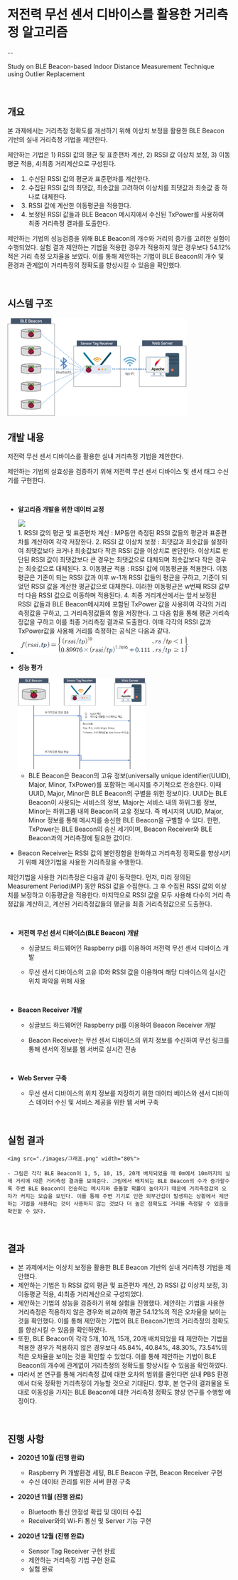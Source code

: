 # 저전력 무선 센서 디바이스를 활용한 거리측정 알고리즘
-- 
</br>

Study on BLE Beacon-based Indoor Distance Measurement Technique using Outlier Replacement 

</br>


## 개요

본 과제에서는 거리측정 정확도를 개선하기 위해 이상치 보정을 활용한  BLE Beacon 기반의 실내 거리측정 기법을 제안한다. 

제안하는 기법은 1) RSSI 값의 평균 및 표준편차 계산, 2) RSSI 값 이상치 보정, 3) 이동평균 적용, 4)최종 거리계산으로 구성된다. 

- 1) 수신된  RSSI 값의 평균과 표준편차를 계산한다. 
- 2) 수집된 RSSI 값의 최댓값, 최솟값을 고려하여 이상치를 최댓값과 최솟값 중 하나로 대체한다. 
- 3) RSSI 값에 계산한 이동평균을 적용한다. 
- 4) 보정된 RSSI 값들과 BLE Beacon 메시지에서 수신된 TxPower를 사용하여 최종 거리측정 결과를 도출한다. 

제안하는 기법의 성능검증을 위해 BLE Beacon의 개수와 거리의 증가를 고려한 실험이 수행되었다. 실험 결과 제안하는 기법을 적용한 경우가 적용하지 않은 경우보다 54.12% 적은 거리 측정 오차율을 보였다. 이를 통해 제안하는 기법이 BLE Beacon의 개수 및 환경과 관계없이 거리측정의 정확도를 향상시킬 수 있음을 확인했다.

</br>

## 시스템 구조

<img src="./images/구조.png" width="80%">

</br>

## 개발 내용

저전력 무선 센서 디바이스를 활용한 실내 거리측정 기법을 제안한다. 

제안하는 기법의 실효성을 검증하기 위해 저전력 무선 센서 디바이스 및 센서 태그 수신기를 구현한다.

</br>

- **알고리즘 개발을 위한 데이터 교정**

  <img src="./images/RSSI값.png" width="90%">

  </br>  
  1. RSSI 값의 평균 및 표준편차 계산 : MP동안 측정된 RSSI 값들의 평균과 표준편차를 계산하여 각각 저장한다.
  2. RSSI 값 이상치 보정 : 최댓값과 최솟값을 설정하여 최댓값보다 크거나 최솟값보다 작은 RSSI 값을 이상치로 판단한다. 이상치로 판단된 RSSI 값이 최댓값보다 큰 경우는 최댓값으로 대체되며 최솟값보다 작은 경우는 최솟값으로 대체된다.
  3. 이동평균 적용 : RSSI 값에 이동평균을 적용한다. 이동평균은 기준이 되는 RSSI 값과 이후  w-1개 RSSI 값들의 평균을 구하고, 기준이 되었던 RSSI 값을 계산한 평균값으로 대체한다. 이러한 이동평균은  w번째 RSSI 값부터 다음 RSSI 값으로 이동하며 적용된다.
  4. 최종 거리계산에서는 앞서 보정된 RSSI 값들과 BLE Beacon메시지에 포함된 TxPower 값을 사용하여 각각의 거리측정값을 구하고, 그 거리측정값들의 합을 저장한다. 그 다음   합을 통해 평균 거리측정값을 구하고 이를 최종 거리측정 결과로 도출한다. 이때 각각의 RSSI 값과 TxPower값을 사용해 거리를 측정하는 공식은 다음과 같다.
-   <img src="./images/수식.png" width="80%"> 

  

- **성능 평가** 

  <img src="./images/수신과정.png" width="60%">

  </br>

  - BLE Beacon은 Beacon의 고유 정보(universally unique identifier(UUID), Major, Minor, TxPower)를 포함하는 메시지를 주기적으로 전송한다. 이때 UUID, Major, Minor은 BLE Beacon의 구별을 위한 정보이다. 
  UUID는 BLE Beacon이 사용되는 서비스의 정보, Major는 서비스 내의 하위그룹 정보, Minor는 하위그룹 내의 Beacon의 고유 정보다. 즉 메시지의 UUID, Major, Minor 정보를 통해 메시지를 송신한 BLE Beacon을 구별할 수 있다. 한편, TxPower는 BLE Beacon의 송신 세기이며, Beacon Receiver와 BLE Beacon과의 거리측정에 필요한 값이다.

- Beacon Receiver는 RSSI 값의 불안정함을 완화하고 거리측정 정확도를 향상시키기 위해 제안기법을 사용한 거리측정을 수행한다. 

제안기법을 사용한 거리측정은 다음과 같이 동작한다. 먼저, 미리 정의된 Measurement Period(MP) 동안 RSSI 값을 수집한다. 그 후 수집된 RSSI 값의 이상치를 보정하고 이동평균을 적용한다. 마지막으로 RSSI 값을 모두 사용해 다수의 거리 측정값을 계산하고, 계산된 거리측정값들의 평균을 최종 거리측정값으로 도출한다.

</br>


  - **저전력 무선 센서 디바이스(BLE Beacon) 개발**

    - 싱글보드 하드웨어인 Raspberry pi를 이용하여 저전력 무선 센서 디바이스 개발

    - 무선 센서 디바이스의 고유 ID와 RSSI 값을 이용하며 해당 디바이스의 실시간 위치 파악을 위해 사용

      </br>

  - **Beacon Receiver** **개발**

    - 싱글보드 하드웨어인 Raspberry pi를 이용하여  Beacon Receiver 개발

    - Beacon Receiver는 무선 센서 디바이스의 위치 정보를 수신하여 무선 링크를 통해 센서의 정보를 웹 서버로 실시간 전송

      </br>

  - **Web Server** **구축**
    - 무선 센서 디바이스의 위치 정보를 저장하기 위한 데이터 베이스와 센서 디바이스 데이터 수신 및 서비스 제공을 위한 웹 서버 구축

</br>

## 실험 결과 

    <img src="./images/그래프.png" width="80%">
    
    - 그림은 각각 BLE Beacon이 1, 5, 10, 15, 20개 배치되었을 때 0m에서 10m까지의 실제 거리에 따른 거리측정 결과를 보여준다. 그림에서 배치되는 BLE Beacon의 수가 증가할수록 주변 BLE Beacon이 전송하는 메시지와 충돌할 확률이 높아지기 때문에 거리측정값의 오차가 커지는 모습을 보인다. 이를 통해 주변 기기로 인한 외부간섭이 발생하는 상황에서 제안하는 기법을 사용하는 것이 사용하지 않는 것보다 더 높은 정확도로 거리를 측정할 수 있음을 확인할 수 있다. 

</br>

## 결과
- 본 과제에서는 이상치 보정을 활용한 BLE Beacon 기반의 실내 거리측정 기법을 제안했다. 
- 제안하는 기법은 1) RSSI 값의 평균 및 표준편차 계산, 2) RSSI 값 이상치 보정, 3) 이동평균 적용, 4)최종 거리계산으로 구성되었다.
- 제안하는 기법의 성능을 검증하기 위해 실험을 진행했다. 제안하는 기법을 사용한 거리측정은 적용하지 않은 경우와 비교하여 평균 54.12%의 적은 오차율을 보이는 것을 확인했다. 이를 통해 제안하는 기법이 BLE Beacon기반의 거리측정의 정확도를 향상시킬 수 있음을 확인하였다. 
- 또한, BLE Beacon이 각각 5개, 10개, 15개, 20개 배치되었을 때 제안하는 기법을 적용한 경우가 적용하지 않은 경우보다 45.84%, 40.84%, 48.30%, 73.54%의 적은 오차율을 보이는 것을 확인할 수 있었다. 이를 통해 제안하는 기법이 BLE Beacon의 개수에 관계없이 거리측정의 정확도를 향상시킬 수 있음을 확인하였다. 
- 따라서 본 연구를 통해 거리측정 값에 대한 오차의 범위를 줄인다면 실내 PBS 환경에서 더욱 정확한 거리측정이 가능할 것으로 기대된다. 향후, 본 연구의 결과물을 토대로 이동성을 가지는 BLE Beacon에 대한 거리측정 정확도 향상 연구를 수행할 예정이다.

</br>

## 진행 사항

- **2020년 10월 (진행 완료)**
  - Raspberry Pi 개발환경 세팅, BLE Beacon 구현, Beacon Receiver 구현
  - 수신 데이터 관리를 위한 서버 환경 구축

- **2020년 11월 (진행 완료)**
  - Bluetooth 통신 안정성 확립 및 데이터 수집
  - Receiver와의 Wi-Fi 통신 및 Server 기능 구현

- **2020년 12월 (진행 완료)**
  - Sensor Tag Receiver 구현 완료 
  - 제안하는 거리측정 기법 구현 완료
  - 실험 완료

